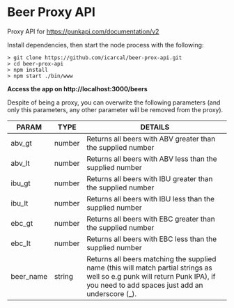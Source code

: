 # Beer Proxy API

Proxy API for https://punkapi.com/documentation/v2

Install dependencies, then start the node process with the following:

```
> git clone https://github.com/icarcal/beer-prox-api.git
> cd beer-prox-api
> npm install
> npm start ./bin/www
```

**Access the app on http://localhost:3000/beers**

Despite of being a proxy, you can overwrite the following parameters (and only this parameters, any other parameter will be removed from the proxy).

| PARAM     | TYPE   | DETAILS                                                                                                                                                                        |
| --------- | ------ | ------------------------------------------------------------------------------------------------------------------------------------------------------------------------------ |
| abv_gt    | number | Returns all beers with ABV greater than the supplied number                                                                                                                    |
| abv_lt    | number | Returns all beers with ABV less than the supplied number                                                                                                                       |
| ibu_gt    | number | Returns all beers with IBU greater than the supplied number                                                                                                                    |
| ibu_lt    | number | Returns all beers with IBU less than the supplied number                                                                                                                       |
| ebc_gt    | number | Returns all beers with EBC greater than the supplied number                                                                                                                    |
| ebc_lt    | number | Returns all beers with EBC less than the supplied number                                                                                                                       |
| beer_name | string | Returns all beers matching the supplied name (this will match partial strings as well so e.g punk will return Punk IPA), if you need to add spaces just add an underscore (_). |
